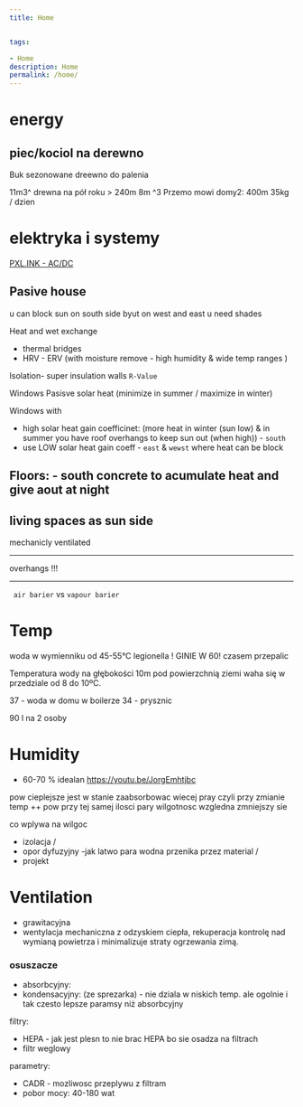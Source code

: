 ```yaml
---
title: Home


tags:

- Home
description: Home
permalink: /home/
---
```


# energy

## piec/kociol na derewno
Buk sezonowane dreewno do palenia

11m3^ drewna na pół roku > 240m
8m ^3 Przemo mowi
domy2: 400m 35kg / dzien

# elektryka i systemy
[PXL.INK - AC/DC](/acdc/)


## Pasive house

u can block sun on south side byut on west and east u need shades

Heat and wet exchange
- thermal bridges
- HRV - ERV (with moisture remove - high humidity & wide temp ranges )

Isolation- super insulation walls  `R-Value`

Windows
Pasisve solar heat (minimize in summer / maximize in winter)

Windows with
- high solar heat gain coefficinet: (more heat in winter (sun low) & in summer you have roof overhangs to keep sun out (when high)) - `south`  
- use LOW solar heat gain coeff - `east` & `wewst` where heat can be block

Floors: - south concrete to acumulate heat and give aout at night
---
living spaces as sun side
----
mechanicly ventilated


 ---

 overhangs !!!

 -----
` air barier` vs `vapour barier`

# Temp
woda w wymienniku od 45-55°C
legionella  ! GINIE W 60! czasem przepalic

Temperatura wody na głębokości 10m pod powierzchnią ziemi waha się w przedziale od 8 do 10ºC.


37 - woda w domu  w boilerze
34 - prysznic

90 l na 2 osoby

# Humidity

- 60-70 % idealan
https://youtu.be/JorgEmhtjbc

pow cieplejsze jest w stanie zaabsorbowac wiecej pray
czyli przy zmianie temp ++ pow przy tej samej ilosci pary wilgotnosc wzgledna zmniejszy sie

co wplywa na wilgoc
- izolacja /
- opor dyfuzyjny -jak latwo para wodna przenika przez material  /
- projekt

# Ventilation
- grawitacyjna
- wentylacja mechaniczna z odzyskiem ciepła, rekuperacja kontrolę nad wymianą powietrza i minimalizuje straty ogrzewania zimą.

### osuszacze

- absorbcyjny:
- kondensacyjny:  (ze sprezarka) - nie dziala w niskich temp. ale ogolnie i tak czesto lepsze paramsy niż absorbcyjny

filtry:
- HEPA - jak jest plesn to nie brac HEPA bo sie osadza na filtrach
- filtr weglowy

parametry:
- CADR - mozliwosc przeplywu z filtram
- pobor mocy: 40-180 wat
